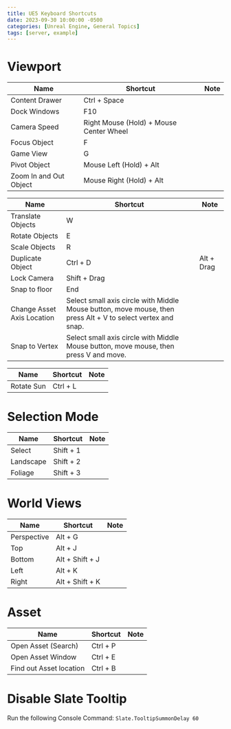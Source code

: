 ```yaml
---
title: UE5 Keyboard Shortcuts
date: 2023-09-30 10:00:00 -0500
categories: [Unreal Engine, General Topics]
tags: [server, example]
---
```


# Viewport

| Name                   | Shortcut                                | Note |
| ---------------------- | --------------------------------------- | ---- |
| Content Drawer         | Ctrl + Space                            |      |
| Dock Windows           | F10                                     |
| Camera Speed           | Right Mouse (Hold) + Mouse Center Wheel |
| Focus Object           | F                                       |      |
| Game View              | G                                       |      |
| Pivot Object           | Mouse Left (Hold) + Alt                 |
| Zoom In and Out Object | Mouse Right (Hold) + Alt                |

| Name                       | Shortcut                                                                                                     | Note       |
| -------------------------- | ------------------------------------------------------------------------------------------------------------ | ---------- |
| Translate Objects          | W                                                                                                            |            |
| Rotate Objects             | E                                                                                                            |            |
| Scale Objects              | R                                                                                                            |            |
| Duplicate Object           | Ctrl + D                                                                                                     | Alt + Drag |
| Lock Camera                | Shift + Drag                                                                                                 |
| Snap to floor              | End                                                                                                          |
| Change Asset Axis Location | Select small axis circle with Middle Mouse button, move mouse, then press Alt + V to select vertex and snap. |
| Snap to Vertex             | Select small axis circle with Middle Mouse button, move mouse, then press V and move.                        |

| Name       | Shortcut | Note |
| ---------- | -------- | ---- |
| Rotate Sun | Ctrl + L |      |


# Selection Mode

| Name      | Shortcut  | Note |
| --------- | --------- | ---- |
| Select    | Shift + 1 |      |
| Landscape | Shift + 2 |      |
| Foliage   | Shift + 3 |      |

# World Views

| Name        | Shortcut        | Note |
| ----------- | --------------- | ---- |
| Perspective | Alt + G         |      |
| Top         | Alt + J         |      |
| Bottom      | Alt + Shift + J |      |
| Left        | Alt + K         |      |
| Right       | Alt + Shift + K |      |

# Asset 

| Name                    | Shortcut | Note |
| ----------------------- | -------- | ---- |
| Open Asset (Search)     | Ctrl + P |      |
| Open Asset Window       | Ctrl + E |      |
| Find out Asset location | Ctrl + B |      |

# Disable Slate Tooltip

Run the following Console Command: ```Slate.TooltipSummonDelay 60```
